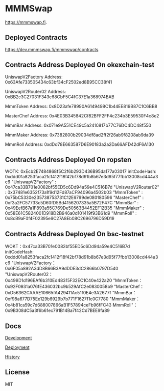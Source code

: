# MMMSwap

https://mmmswap.fi.

## Deployed Contracts

https://dev.mmmswap.fi/mmmswap/contracts

## Contracts Address Deployed On okexchain-test 
UniswapV2Factory Address: 0x63Afe733505434c63bf34cF2502ed8B95CC38f41

UniswapV2Router02 Address:  0xBB2c3C27031F343c68CbF5C4fC37E1a368974BAB

MmmToken Address: 0x8D23afe78990A6149498C1b44EE819B87C1C6BB8

MasterChef Address: 0x4E03B345842Cf82BFF2FF4c234b3E59530F4c8e2

MmmBar Address: 0x071e9A551CE49c5a2410817b77C76DC4DC48f550

MmmMaker Address: 0x7382800b29034df8ad2ff2f26ab9f8208ab9da39

MmmRoll Address: 0xdDd78E663587D6E90183a2a2Da66AFD42dF6A130

## Contracts Address Deployed On ropsten

 WOTK: 0xEcb2E7484868f5C2f6b293D436B95da177a03017
 initCodeHash: 0xddd01a8253faca2fc1412f18f42bf78d91b8b67e3d95f77fbb13008cd444a3c6
 "UniswapV2Factory" : 0x47ca33B701e0082bf55ED5c6Dd94a59e4C516B7d
 "UniswapV2Router02" : 0x37481e6352f73a1f9d12Fd87aCF94096a4502b03
 "MmmToken" : 0x75bC5330e235738753731C12E6799de080180596
 "MasterChef" : 0xf3a2FC57733c5D60fD5Bd4156207335a5B72F47C
 "MmmBar" : 0x49EefB67a1F893a55C769De50563B4452EF12B35
 "MmmMaker" : 0x58E61C5824001D918D2B946a0d101419f93B61d9
"MmmRoll" : 0x8cB9aF0f4F02395e6C27A8Eb08C2696796D59D19

## Contracts Address Deployed On bsc-testnet

WOKT：0x47ca33B701e0082bf55ED5c6Dd94a59e4C516B7d
initCodeHash: 0xddd01a8253faca2fc1412f18f42bf78d91b8b67e3d95f77fbb13008cd444a3c6
"UniswapV2Factory：0x6F05a892A3dD8B66B3A9dDDE3dC2866b0797D540
"UniswapV2Router02：0x499D1d196EAf6b310Ed48315F32EC1C40e422a20
"MmmToken：0x92F0931a076fE436032bc9b529AfC2e0830058b9
"MasterChef：0xD56362CAAAE10665fA429411Ac51f0E4e3A2677f
"MmmBar：0xf98a677D75Ee129b6929b7b771F1627f1c0C7780
"MmmMaker： 0x4b81ca59c7d688007866aB1F57894ceFb96fFC43
MmmRoll"： 0x9B308dC5a3f6b61ec791B14Ba7f42Cd7BEE9fa89 


## Docs

[Development](docs/DEVELOPMENT.md)

[Deployment](docs/DEPLOYMENT.md)

[History](docs/HISTORY.md)

## License

MIT
